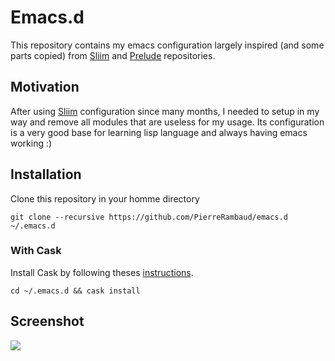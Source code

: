 # Emacs.d

This repository contains my emacs configuration largely inspired (and some parts copied) from [Sliim](https://github.com/Sliim/emacs.d) and [Prelude](https://githu.com/bbatsov/prelude) repositories.


## Motivation

After using [Sliim](https://github.com/Sliim/emacs.d) configuration since many months, I needed to setup in my way and remove all modules that are useless for my usage.
Its configuration is a very good base for learning lisp language and always having emacs working :)

## Installation

Clone this repository in your homme directory

`git clone --recursive https://github.com/PierreRambaud/emacs.d ~/.emacs.d`

### With Cask

Install Cask by following theses [instructions](http://cask.readthedocs.org/en/latest/guide/installation.html).

`cd ~/.emacs.d && cask install`

## Screenshot

![](https://raw.github.com/PierreRambaud/emacs.d/master/preview.png)
